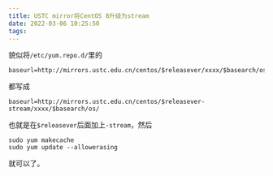 ```yaml
---
title: USTC mirror将CentOS 8升级为stream
date: 2022-03-06 10:25:50
tags:
---
```


貌似将`/etc/yum.repo.d/`里的

```text
baseurl=http://mirrors.ustc.edu.cn/centos/$releasever/xxxx/$basearch/os/
```

都写成

```text
baseurl=http://mirrors.ustc.edu.cn/centos/$releasever-stream/xxxx/$basearch/os/
```

也就是在`$releasever`后面加上`-stream`，然后

```shell
sudo yum makecache
sudo yum update --allowerasing
```

就可以了。
